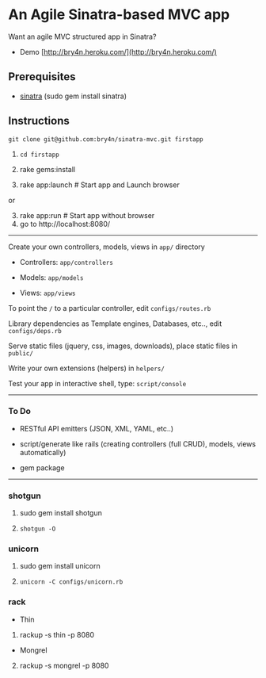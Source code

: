 An Agile Sinatra-based MVC app
====================

Want an agile MVC structured app in Sinatra? 

 - Demo [http://bry4n.heroku.com/](http://bry4n.heroku.com/)

## Prerequisites

- [sinatra](http://www.sinatra.com/) (sudo gem install sinatra)


## Instructions

`git clone git@github.com:bry4n/sinatra-mvc.git firstapp`

1) `cd firstapp`

2) rake gems:install

3) rake app:launch  # Start app and Launch browser

or

3) rake app:run # Start app without browser
4) go to http://localhost:8080/

---

Create your own controllers, models, views in `app/` directory

- Controllers: `app/controllers`

- Models: `app/models`

- Views: `app/views`

To point the `/` to a particular controller, edit `configs/routes.rb`

Library dependencies as Template engines, Databases, etc.., edit `configs/deps.rb`

Serve static files (jquery, css, images, downloads), place static files in `public/`

Write your own extensions (helpers) in `helpers/`

Test your app in interactive shell, type: `script/console`

---

### To Do

- RESTful API emitters (JSON, XML, YAML, etc..)

- script/generate like rails (creating controllers (full CRUD), models, views automatically)

- gem package

---

### shotgun

1) sudo gem install shotgun

2) `shotgun -O`


### unicorn

1) sudo gem install unicorn

2) `unicorn -C configs/unicorn.rb`


### rack

- Thin

1) rackup -s thin -p 8080

- Mongrel

2) rackup -s mongrel -p 8080
